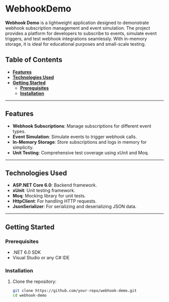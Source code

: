 # WebhookDemo

**Webhook Demo** is a lightweight application designed to demonstrate webhook subscription management and event simulation. The project provides a platform for developers to subscribe to events, simulate event triggers, and test webhook integrations seamlessly. With in-memory storage, it is ideal for educational purposes and small-scale testing.

## Table of Contents

- [**Features**](#features)
- [**Technologies Used**](#technologies-used)
- [**Getting Started**](#getting-started)
  - [**Prerequisites**](#prerequisites)
  - [**Installation**](#installation)

---

## Features

- **Webhook Subscriptions**: Manage subscriptions for different event types.
- **Event Simulation**: Simulate events to trigger webhook calls.
- **In-Memory Storage**: Store subscriptions and logs in memory for simplicity.
- **Unit Testing**: Comprehensive test coverage using xUnit and Moq.

---

## Technologies Used

- **ASP.NET Core 6.0**: Backend framework.
- **xUnit**: Unit testing framework.
- **Moq**: Mocking library for unit tests.
- **HttpClient**: For handling HTTP requests.
- **JsonSerializer**: For serializing and deserializing JSON data.

---

## Getting Started

### Prerequisites

- .NET 6.0 SDK
- Visual Studio or any C# IDE

### Installation

1. Clone the repository:

   ```bash
   git clone https://github.com/your-repo/webhook-demo.git
   cd webhook-demo

